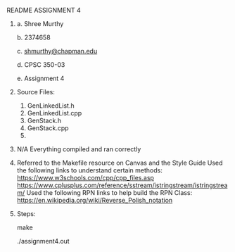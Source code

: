 README ASSIGNMENT 4

1)
    a. Shree Murthy
	
    b. 2374658
	
    c. shmurthy@chapman.edu
	
    d. CPSC 350-03
	
    e. Assignment 4

2) Source Files:
    1. GenLinkedList.h
    2. GenLinkedList.cpp
    3. GenStack.h
    4. GenStack.cpp
    5. 

3) N/A Everything compiled and ran correctly

4) Referred to the Makefile resource on Canvas and the Style Guide
   Used the following links to understand certain methods: 
        https://www.w3schools.com/cpp/cpp_files.asp 
        https://www.cplusplus.com/reference/sstream/istringstream/istringstream/
    Used the following RPN links to help build the RPN Class:
        https://en.wikipedia.org/wiki/Reverse_Polish_notation



        
5) Steps:
    
	make 
	
    ./assignment4.out

